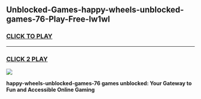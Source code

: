 
## Unblocked-Games-happy-wheels-unblocked-games-76-Play-Free-lw1wl
<h3>
<a href="https://premium76.site?title=happy-wheels-unblocked-games-76&ref=22A">CLICK TO PLAY</a></h3>
<hr>

<h3>
<a href="https://premium76.site?title=happy-wheels-unblocked-games-76&ref=22A">CLICK 2 PLAY</a>
  
</h3>

<a href="https://premium76.site?title=happy-wheels-unblocked-games-76&ref=22A"><img src="https://clearcache.store/games.png"></a>


**happy-wheels-unblocked-games-76 games unblocked: Your Gateway to Fun and Accessible Online Gaming**
